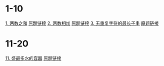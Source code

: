 # 1-10
[1. 两数之和](./01.md) [原题链接](https://leetcode-cn.com/problems/two-sum/)
[2. 两数相加](./02/md) [原题链接](https://leetcode-cn.com/problems/add-two-numbers/)
[3. 无重复字符的最长子串](./03.md) [原题链接](https://leetcode-cn.com/problems/longest-substring-without-repeating-characters)
# 11-20
[11. 盛最多水的容器](./11.md) [原题链接](https://leetcode-cn.com/problems/container-with-most-water/)